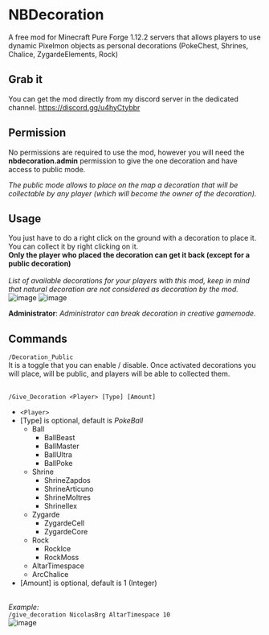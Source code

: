 # NBDecoration
A free mod for Minecraft Pure Forge 1.12.2 servers that allows players to use dynamic Pixelmon objects as personal decorations (PokeChest, Shrines, Chalice, ZygardeElements, Rock)

## Grab it
You can get the mod directly from my discord server in the dedicated channel.
https://discord.gg/u4hyCtybbr

## Permission
No permissions are required to use the mod, however you will need the **nbdecoration.admin** permission to give the one decoration and have access to public mode.

*The public mode allows to place on the map a decoration that will be collectable by any player (which will become the owner of the decoration).*

## Usage
You just have to do a right click on the ground with a decoration to place it. You can collect it by right clicking on it. 
<br>**Only the player who placed the decoration can get it back (except for a public decoration)**<br><br>
*List of available decorations for your players with this mod, keep in mind that natural decoration are not considered as decoration by the mod.*<br>
![image](https://user-images.githubusercontent.com/30299182/139494906-9b7c9dbb-912a-4312-9c6e-97ee88e77fd8.png)
![image](https://user-images.githubusercontent.com/30299182/139495086-14e08547-88b2-4915-8748-670fdf21e500.png)


**Administrator**: *Administrator can break decoration in creative gamemode.*

## Commands

``/Decoration_Public``<br>
It is a toggle that you can enable / disable. Once activated decorations you will place, will be public, and players will be able to collected them.
<br><br>

``/Give_Decoration <Player> [Type] [Amount]``<br>
- ``<Player>``
- [Type] is optional, default is *PokeBall*
  - Ball
    - BallBeast
    - BallMaster
    - BallUltra
    - BallPoke
  - Shrine
    - ShrineZapdos
    - ShrineArticuno
    - ShrineMoltres
    - ShrineIlex
  - Zygarde
    - ZygardeCell
    - ZygardeCore
  - Rock
    - RockIce
    - RockMoss
  - AltarTimespace
  - ArcChalice
- [Amount] is optional, default is 1 (Integer)


<br>*Example:*<br>
``/give_decoration NicolasBrg AltarTimespace 10``<br>
![image](https://user-images.githubusercontent.com/30299182/139493554-df0540df-d6e4-41bc-9532-51badf57fb62.png)
